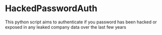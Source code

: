 # HackedPasswordAuth

This python script aims to authenticate if you password has been hacked or exposed in any leaked company data over the last few years
